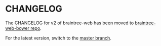 CHANGELOG
=========

The CHANGELOG for v2 of braintree-web has been moved to [braintree-web-bower repo](https://github.com/braintree/braintree-web-bower/tree/2.x). 

For the latest version, switch to the [master branch](https://github.com/braintree/braintree-web/blob/master/CHANGELOG.md).

